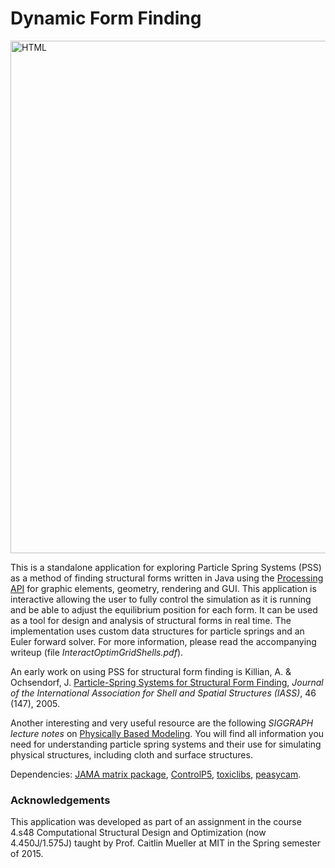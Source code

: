 <h1>Dynamic Form Finding</h1>

<p><img src="https://cloud.githubusercontent.com/assets/9630033/24818678/77663002-1baf-11e7-9aa5-f2c7892fecef.png" alt = "HTML" width="820" align="Center"/></p>

<p>This is a standalone application for exploring Particle Spring Systems (PSS) as a method of finding structural forms written in Java using the <a href="https://www.processing.org">Processing API</a> for graphic elements, geometry, rendering and GUI. This application is interactive allowing the user to fully control the simulation as it is running and be able to adjust the equilibrium position for each form. It can be used as a tool for design and analysis of structural forms in real time. The implementation uses custom data structures for particle springs and an Euler forward solver. For more information, please read the accompanying writeup (file <em>InteractOptimGridShells.pdf</em>).</p>

<p>An early work on using PSS for structural form finding is Killian, A. &amp; Ochsendorf, J. <a href="http://papers.cumincad.org/data/works/att/744e.content.03334.pdf">Particle-Spring Systems for Structural Form Finding</a>, <em>Journal of the International Association for Shell and Spatial Structures (IASS)</em>, 46 (147), 2005.</p>

<p>Another interesting and very useful resource are the following <em>SIGGRAPH lecture notes</em> on <a href="https://graphics.stanford.edu/courses/cs448b-00-winter/papers/phys_model.pdf">Physically Based Modeling</a>. You will find all information you need for understanding particle spring systems and their use for simulating physical structures, including cloth and surface structures.</p>

<p>Dependencies: <a href="http://math.nist.gov/javanumerics/jama/">JAMA matrix package</a>, <a href="http://www.sojamo.de/libraries/controlP5/">ControlP5</a>, <a href="http://toxiclibs.org">toxiclibs</a>, <a href="http://mrfeinberg.com/peasycam/">peasycam</a>.</p>

<h3> Acknowledgements </h3>
<p>This application was developed as part of an assignment in the course 4.s48 Computational Structural Design and Optimization (now 4.450J/1.575J) taught by Prof. Caitlin Mueller at MIT in the Spring semester of 2015.</p>
